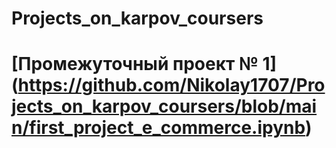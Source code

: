 # Projects_on_karpov_coursers

# [Промежуточный проект № 1] (https://github.com/Nikolay1707/Projects_on_karpov_coursers/blob/main/first_project_e_commerce.ipynb)
